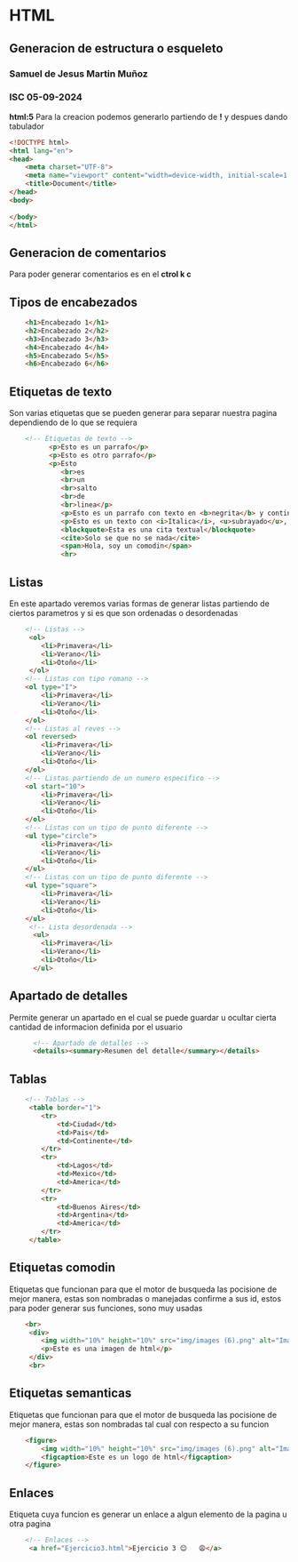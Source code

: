 # HTML
## Generacion de estructura o esqueleto 
### Samuel de Jesus Martin Muñoz
### ISC 05-09-2024
**html:5**
Para la creacion podemos generarlo partiendo de **!** y despues dando tabulador

```html
<!DOCTYPE html>
<html lang="en">
<head>
    <meta charset="UTF-8">
    <meta name="viewport" content="width=device-width, initial-scale=1.0">
    <title>Document</title>
</head>
<body>
    
</body>
</html>
```
## Generacion de comentarios
Para poder generar comentarios es en el **ctrol k c**

## Tipos de encabezados

```html
    <h1>Encabezado 1</h1>
    <h2>Encabezado 2</h2>
    <h3>Encabezado 3</h3>
    <h4>Encabezado 4</h4>
    <h5>Encabezado 5</h5>
    <h6>Encabezado 6</h6>
```

## Etiquetas de texto
Son varias etiquetas que se pueden generar para separar nuestra pagina dependiendo de lo que se requiera 
```html
    <!-- Etiquetas de texto -->
          <p>Esto es un parrafo</p>
          <p>Esto es otro parrafo</p>
          <p>Esto 
             <br>es  
             <br>un
             <br>salto
             <br>de 
             <br>linea</p>
             <p>Esto es un parrafo con texto en <b>negrita</b> y continua</p>
             <p>Esto es un texto con <i>Italica</i>, <u>subrayado</u>, <small>con letras pequenas,</small><sub>Subindice</sub> y <sup>Superindice</sup></p>
             <blockquote>Esta es una cita textual</blockquote>
             <cite>Solo se que no se nada</cite>
             <span>Hola, soy un comodin</span>
             <hr>
```
## Listas
En este apartado veremos varias formas de generar listas partiendo de ciertos parametros y si es que son ordenadas o desordenadas 
```html
    <!-- Listas -->
     <ol>
        <li>Primavera</li>
        <li>Verano</li>
        <li>Otoño</li>
     </ol>
    <!-- Listas con tipo romano -->
    <ol type="I">
        <li>Primavera</li>
        <li>Verano</li>
        <li>Otoño</li>
    </ol>
    <!-- Listas al reves -->
    <ol reversed>
        <li>Primavera</li>
        <li>Verano</li>
        <li>Otoño</li>
    </ol>
    <!-- Listas partiendo de un numero especifico -->
    <ol start="10">
        <li>Primavera</li>
        <li>Verano</li>
        <li>Otoño</li>
    </ol>
    <!-- Listas con un tipo de punto diferente -->
    <ul type="circle">
        <li>Primavera</li>
        <li>Verano</li>
        <li>Otoño</li>
    </ul>
    <!-- Listas con un tipo de punto diferente -->
    <ul type="square">
        <li>Primavera</li>
        <li>Verano</li>
        <li>Otoño</li>
    </ul>
     <!-- Lista desordenada -->
      <ul>
        <li>Primavera</li>
        <li>Verano</li>
        <li>Otoño</li>
      </ul>
```
## Apartado de detalles
Permite generar un apartado en el cual se puede guardar u ocultar cierta cantidad de informacion definida por el usuario
```html
      <!-- Apartado de detalles -->
      <details><summary>Resumen del detalle</summary></details>
```
## Tablas
```html
    <!-- Tablas -->
     <table border="1">
        <tr>
            <td>Ciudad</td>
            <td>Pais</td>
            <td>Continente</td>
        </tr>
        <tr>
            <td>Lagos</td>
            <td>Mexico</td>
            <td>America</td>
        </tr>
        <tr>
            <td>Buenos Aires</td>
            <td>Argentina</td>
            <td>America</td>
        </tr>
     </table> 
```
## Etiquetas comodin
Etiquetas que funcionan para que el motor de busqueda las pocisione de mejor manera, estas son nombradas o manejadas confirme a sus id, estos para poder generar sus funciones, sono muy usadas
```html
    <br>
     <div>
        <img width="10%" height="10%" src="img/images (6).png" alt="Imagen de html">
        <p>Este es una imagen de html</p>
     </div>
     <br>
```

## Etiquetas semanticas
Etiquetas que funcionan para que el motor de busqueda las pocisione de mejor manera, estas son nombradas tal cual con respecto a su funcion
```html
    <figure>
        <img width="10%" height="10%" src="img/images (6).png" alt="Imagen de html">
        <figcaption>Este es un logo de html</figcaption>
    </figure>
```

## Enlaces
Etiqueta cuya funcion es generar un enlace a algun elemento de la pagina u otra pagina
```html
    <!-- Enlaces -->
     <a href="Ejercicio3.html">Ejercicio 3 😊   😩</a>
```
